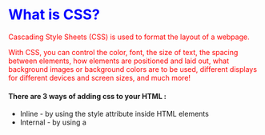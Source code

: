 # What is CSS?
Cascading Style Sheets (CSS) is used to format the layout of a webpage.

With CSS, you can control the color, font, the size of text, the spacing between elements, how elements are positioned and laid out, what background images or background colors are to be used, different displays for different devices and screen sizes, and much more!


####  There are 3 ways of adding css to your HTML :

- Inline - by using the style attribute inside HTML elements
- Internal - by using a <style> element in the <head> section
- External - by using a <link> element to link to an external CSS file

## Inline CSS
- An inline CSS is used to apply a unique style to a single HTML element.

- An inline CSS uses the style attribute of an HTML element.

- The following example

Example

    <h1 style="color:blue;">A Blue Heading</h1>
    <p style="color:red;">A red paragraph.</p>


## Internal CSS
- An internal CSS is used to define a style for a single HTML page.

- An internal CSS is defined in the <head> section of an HTML page, within a <style> element.

- The following example 

Example

        <!DOCTYPE html>
            <html>
                <head>
                <style>
                    body {background-color: powderblue;}
                    h1   {color: blue;}
                    p    {color: red;}
                </style>
                </head>
                <body>

                    <h1>This is a heading</h1>
                    <p>This is a paragraph.</p>

                </body>
            </html>



## External CSS
- An external style sheet is used to define the style for many HTML pages.
- To use an external style sheet, add a link to it in the <head> section of each HTML page:

Example

    <!DOCTYPE html>
        <html>
            <head>
                <link rel="stylesheet" href="styles.css">
            </head>
        <body>

            <h1>This is a heading</h1>
            <p>This is a paragraph.</p>

        </body>
        </html>

